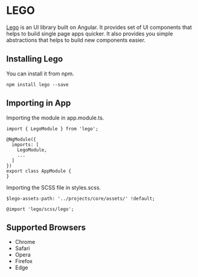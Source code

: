 # LEGO

[Lego](https://github.com/vjai/lego) is an UI library built on Angular. It provides set of UI components that helps to build single page apps quicker. It also provides you simple abstractions that helps to build new components easier.

## Installing Lego

You can install it from npm.

```
npm install lego --save
```

## Importing in App

Importing the module in app.module.ts.

```
import { LegoModule } from 'lego';

@NgModule({
  imports: [
    LegoModule,
    ...
  ]
})
export class AppModule {
}
```

Importing the SCSS file in styles.scss.

```
$lego-assets-path: '../projects/core/assets/' !default;

@import 'lego/scss/lego';
```

## Supported Browsers

- Chrome
- Safari
- Opera
- Firefox
- Edge
